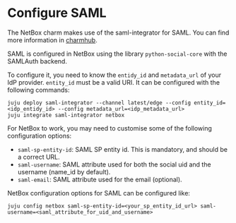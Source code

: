 # Configure SAML

The NetBox charm makes use of the saml-integrator for SAML. You can find
more information in [charmhub](https://charmhub.io/saml-integrator).

SAML is configured in NetBox using the library `python-social-core` with the SAMLAuth backend.

To configure it, you need to know the `entidy_id` and `metadata_url` of your IdP provider. 
`entity_id` must be a valid URI. It can be configured with the following commands:
```
juju deploy saml-integrator --channel latest/edge --config entity_id=<idp_entidy_id> --config metadata_url=<idp_metadata_url>
juju integrate saml-integrator netbox
```

For NetBox to work, you may need to customise some of the following configuration options:
 - `saml-sp-entity-id`: SAML SP entity id. This is mandatory, and should be a correct URL.
 - `saml-username`: SAML attribute used for both the social uid and the username (name_id by default).
 - `saml-email`: SAML attribute used for the email (optional).

NetBox configuration options for SAML can be configured like:
```
juju config netbox saml-sp-entity-id=<your_sp_entity_id_url> saml-username=<saml_attribute_for_uid_and_username>
```